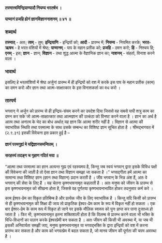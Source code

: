#### तस्मात्त्वमिन्द्रियाण्यादौ नियम्य भरतर्षभ ।
#### पाप्मानं प्रजहि ह्येनं ज्ञानविज्ञाननाशनम् ॥ ४१ ॥

### शब्दार्थ

**तस्मात्**  - अतः; **त्वम्**  - तुम; **इन्द्रियाणि** -  इन्द्रियों को; **आदौ** - प्रारम्भ में; **नियम्य** - नियमित करके; **भरत-ऋषभ** - हे  भरत वंशियों में श्रेष्ठ; **पाप्मानम्** - पाप के महान प्रतीक को; **प्रजहि** - दमन  करो; **हि** - निश्चय हि; **एनम्** - इस; **ज्ञान** - ज्ञान; **विज्ञान** - तथा शुद्ध  आत्मा के वैज्ञानिक ज्ञान का; **नाशनम्** - संहर्ता, विनाश करने वाला ।

### भावार्थ

इसलिए हे भरतवंशियों में श्रेष्ठ अर्जुन! प्रारम्भ में ही इन्द्रियों को वश में करके इस पाप के महान प्रतीक (काम) का दमन करो और ज्ञान तथा आत्म-साक्षात्कार के इस विनाशकर्ता का वध करो ।

### तात्पर्य

भगवान् ने अर्जुन को प्रारम्भ से ही इन्द्रिय-संयम करने का उपदेश दिया जिससे वह सबसे पापी शत्रु काम का दमन कर सके जो आत्म-साक्षात्कार तथा आत्मज्ञान की उत्कंठा को विनष्ट करने वाला है । ज्ञान का अर्थ है आत्म तथा अनात्म के भेद का बोध अर्थात् यह ज्ञान कि आत्मा शरीर नहीं है । विज्ञान से आत्मा की स्वाभाविक स्थिति तथा परमात्मा के साथ उसके सम्बन्ध का विशिष्ट ज्ञान सूचित होता है । श्रीमद्भागवत में (२.९.३१) इसकी विवेचना इस प्रकार हुई है –

#### ज्ञानं परमगुह्यं मे यद्विज्ञानसमन्वितम् ।
#### सरहस्यं तदङ्ग च गृहाण गदितं मया ॥

“आत्मा तथा परमात्मा का ज्ञान अत्यन्त गुह्य एवं रहस्यमय है, किन्तु जब स्वयं भगवान् द्वारा इसके विविध पक्षों की विवेचना की जाती है तो ऐसा ज्ञान तथा विज्ञान समझा जा सकता है ।” भगवद्गीता हमें आत्मा का सामान्य तथा विशिष्ट ज्ञान (ज्ञान तथा विज्ञान) प्रदान करती है । जीव भगवान् के भिन्न अंश हैं, अतः वे भगवान् की सेवा के लिए हैं । यह चेतना कृष्णभावनामृत कहलाती है । अतः मनुष्य को जीवन के प्रारम्भ से इस कृष्णभावनामृत को सीखना होता है, जिससे वह पूर्णतया कृष्णभावनाभावित होकर तदनुसार कर्म करे ।

काम ईश्वर-प्रेम का विकृत प्रतिबिम्ब है और प्रत्येक जीव के लिए स्वाभाविक है । किन्तु यदि किसी को प्रारम्भ से ही कृष्णभावनामृत की शिक्षा दी जाय तो प्राकृतिक ईश्वर-प्रेम काम के रूप में विकृत नहीं हो सकता । एक बार ईश्वर-प्रेम के काम रूप में विकृत हो जाने पर इसके मौलिक स्वरूप को पुनः प्राप्त कर पाना दुःसाध्य हो जाता है । फिर भी, कृष्णभावनामृत इतना शक्तिशाली होता है कि विलम्ब से प्रारम्भ करने वाला भी भक्ति के विधि-विधानों का पालन करके ईश्वरप्रेमी बन सकता है । अतः जीवन की किसी भी अवस्था में, या जब भी इसकी अनिवार्यता समझी जाए, मनुष्य कृष्णभावनामृत या भगवद्भक्ति के द्वारा इन्द्रियों को वश में करना प्रारम्भ कर सकता है और काम को भगवत्प्रेम में बदल सकता है, जो मानव जीवन की पूर्णता की चरम अवस्था है ।